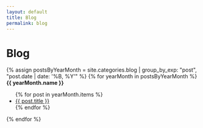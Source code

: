 ```yaml
---
layout: default
title: Blog
permalink: blog
---
```


# Blog

{% assign postsByYearMonth = site.categories.blog | group_by_exp: "post", "post.date | date: '%B, %Y'" %}
{% for yearMonth in postsByYearMonth %}
  <strong>{{ yearMonth.name }}</strong>
  <ul>
    {% for post in yearMonth.items %}
      <li><a href="{{ post.url }}">{{ post.title }}</a></li>
    {% endfor %}
  </ul>
{% endfor %}
